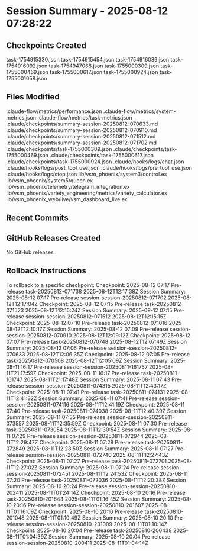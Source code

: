 # Session Summary - 2025-08-12 07:28:22

## Checkpoints Created
task-1754915330.json
task-1754915454.json
task-1754916039.json
task-1754916092.json
task-1754947068.json
task-1755000309.json
task-1755000469.json
task-1755000617.json
task-1755000924.json
task-1755001058.json

## Files Modified
.claude-flow/metrics/performance.json
.claude-flow/metrics/system-metrics.json
.claude-flow/metrics/task-metrics.json
.claude/checkpoints/summary-session-20250812-070633.md
.claude/checkpoints/summary-session-20250812-070910.md
.claude/checkpoints/summary-session-20250812-071512.md
.claude/checkpoints/summary-session-20250812-071702.md
.claude/checkpoints/task-1755000309.json
.claude/checkpoints/task-1755000469.json
.claude/checkpoints/task-1755000617.json
.claude/checkpoints/task-1755000924.json
.claude/hooks/logs/chat.json
.claude/hooks/logs/post_tool_use.json
.claude/hooks/logs/pre_tool_use.json
.claude/hooks/logs/stop.json
lib/vsm_phoenix/system3/control.ex
lib/vsm_phoenix/system5/queen.ex
lib/vsm_phoenix/telemetry/telegram_integration.ex
lib/vsm_phoenix/variety_engineering/metrics/variety_calculator.ex
lib/vsm_phoenix_web/live/vsm_dashboard_live.ex

## Recent Commits


## GitHub Releases Created
No GitHub releases

## Rollback Instructions
To rollback to a specific checkpoint:
Checkpoint: 2025-08-12 07:17	Pre-release	task-20250812-071738	2025-08-12T12:17:38Z
Session Summary: 2025-08-12 07:17	Pre-release	session-session-20250812-071702	2025-08-12T12:17:04Z
Checkpoint: 2025-08-12 07:15	Pre-release	task-20250812-071523	2025-08-12T12:15:24Z
Session Summary: 2025-08-12 07:15	Pre-release	session-session-20250812-071512	2025-08-12T12:15:15Z
Checkpoint: 2025-08-12 07:10	Pre-release	task-20250812-071016	2025-08-12T12:10:17Z
Session Summary: 2025-08-12 07:09	Pre-release	session-session-20250812-070910	2025-08-12T12:09:12Z
Checkpoint: 2025-08-12 07:07	Pre-release	task-20250812-070748	2025-08-12T12:07:49Z
Session Summary: 2025-08-12 07:06	Pre-release	session-session-20250812-070633	2025-08-12T12:06:35Z
Checkpoint: 2025-08-12 07:05	Pre-release	task-20250812-070508	2025-08-12T12:05:09Z
Session Summary: 2025-08-11 16:17	Pre-release	session-session-20250811-161757	2025-08-11T21:17:59Z
Checkpoint: 2025-08-11 16:17	Pre-release	task-20250811-161747	2025-08-11T21:17:48Z
Session Summary: 2025-08-11 07:43	Pre-release	session-session-20250811-074315	2025-08-11T12:43:17Z
Checkpoint: 2025-08-11 07:41	Pre-release	task-20250811-074131	2025-08-11T12:41:32Z
Session Summary: 2025-08-11 07:41	Pre-release	session-session-20250811-074116	2025-08-11T12:41:19Z
Checkpoint: 2025-08-11 07:40	Pre-release	task-20250811-074038	2025-08-11T12:40:39Z
Session Summary: 2025-08-11 07:35	Pre-release	session-session-20250811-073557	2025-08-11T12:35:59Z
Checkpoint: 2025-08-11 07:30	Pre-release	task-20250811-073054	2025-08-11T12:30:54Z
Session Summary: 2025-08-11 07:29	Pre-release	session-session-20250811-072944	2025-08-11T12:29:47Z
Checkpoint: 2025-08-11 07:28	Pre-release	task-20250811-072849	2025-08-11T12:28:50Z
Session Summary: 2025-08-11 07:27	Pre-release	session-session-20250811-072740	2025-08-11T12:27:43Z
Checkpoint: 2025-08-11 07:27	Pre-release	task-20250811-072701	2025-08-11T12:27:02Z
Session Summary: 2025-08-11 07:24	Pre-release	session-session-20250811-072451	2025-08-11T12:24:53Z
Checkpoint: 2025-08-11 07:20	Pre-release	task-20250811-072036	2025-08-11T12:20:38Z
Session Summary: 2025-08-10 20:24	Pre-release	session-session-20250810-202411	2025-08-11T01:24:14Z
Checkpoint: 2025-08-10 20:16	Pre-release	task-20250810-201644	2025-08-11T01:16:45Z
Session Summary: 2025-08-10 20:16	Pre-release	session-session-20250810-201607	2025-08-11T01:16:09Z
Checkpoint: 2025-08-10 20:10	Pre-release	task-20250810-201048	2025-08-11T01:10:49Z
Session Summary: 2025-08-10 20:10	Pre-release	session-session-20250810-201009	2025-08-11T01:10:14Z
Checkpoint: 2025-08-10 20:04	Pre-release	task-20250810-200438	2025-08-11T01:04:39Z
Session Summary: 2025-08-10 20:04	Pre-release	session-session-20250810-200411	2025-08-11T01:04:14Z
